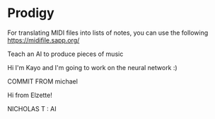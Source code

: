 # Prodigy 
For translating MIDI files into lists of notes, you can use the following
https://midifile.sapp.org/

Teach an AI to produce pieces of music

Hi I'm Kayo and I'm going to work on the neural network :)

COMMIT FROM michael

Hi from Elzette!


NICHOLAS T : AI

